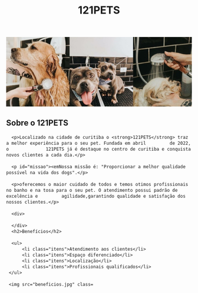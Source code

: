 <!DOCTYPE html>
<html lang-"pt-br">
  <head>
      <meta charset="UTF-8">
      <title>121PETS</title>
      <link rel="stylesheet" href="style.css"
   </head>
  
  <body>
      <header>
          <h1 class="titulo-principal">121PETS</h1>
      </header>
      <img id="banner" src="banner.jpg">
      <div class="principal">
      <h2 class="titulo-centralizado">Sobre o 121PETS</h2>

      <p>Localizado na cidade de curitiba o <strong>121PETS</strong> traz a melhor experiência para o seu pet. Fundada em abril         de 2022, o              121PETS já é destaque no centro de curitiba e conquista novos clientes a cada dia.</p>
  
      <p id="missao"><emNossa missão é: "Proporcionar a melhor qualidade possível na vida dos dogs".</p>
      
      <p>oferecemos o maior cuidado de todos e temos otimos profissionais no banho e na tosa para o seu pet. O atendimento possui padrão de excelência e         agilidade,garantindo qualidade e satisfação dos nossos clientes.</p>
      
      <div>
      
      </div>
      <h2>Benefícios</h2>
      
      <ul>
          <li class="itens">Atendimento aos clientes</li>
          <li class="itens">Espaço diferenciado</li> 
          <li class="itens">Localização</li>
          <li class="itens">Profissionais qualificados</li>
     </ul>
     
     <img src="beneficios.jpg" class=
   </body>
 </html>
